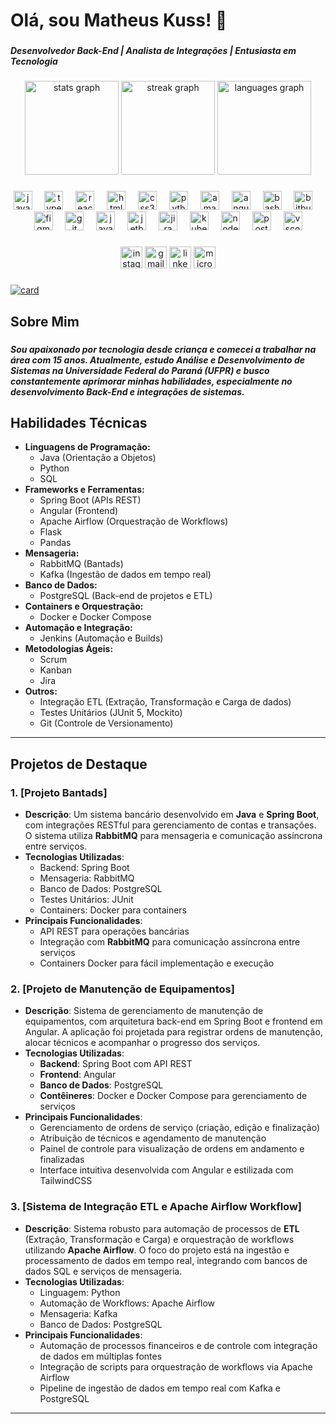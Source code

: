 <h1 align="left">Olá, sou Matheus Kuss! 👋</h1>

###

<h5 align="left">Desenvolvedor Back-End | Analista de Integrações | Entusiasta em Tecnologia</h5>

###

<div align="center">
  <img src="https://github-readme-stats.vercel.app/api?username=Dev-Kuss&hide_title=true&hide_rank=true&show_icons=false&include_all_commits=true&count_private=true&disable_animations=true&theme=dark&locale=en&hide_border=true" height="150" alt="stats graph"  />
  <img src="https://streak-stats.demolab.com?user=Dev-Kuss&locale=en&mode=daily&theme=dark&hide_border=false&border_radius=5" height="150" alt="streak graph"  />
  <img src="https://github-readme-stats.vercel.app/api/top-langs?username=Dev-Kuss&locale=en&hide_title=false&layout=compact&card_width=320&langs_count=5&theme=dark&hide_border=false" height="150" alt="languages graph"  />
</div>

###

<div align="center">
  <img src="https://cdn.jsdelivr.net/gh/devicons/devicon/icons/javascript/javascript-original.svg" height="30" alt="javascript logo"  />
  <img width="12" />
  <img src="https://cdn.jsdelivr.net/gh/devicons/devicon/icons/typescript/typescript-original.svg" height="30" alt="typescript logo"  />
  <img width="12" />
  <img src="https://cdn.jsdelivr.net/gh/devicons/devicon/icons/react/react-original.svg" height="30" alt="react logo"  />
  <img width="12" />
  <img src="https://cdn.jsdelivr.net/gh/devicons/devicon/icons/html5/html5-original.svg" height="30" alt="html5 logo"  />
  <img width="12" />
  <img src="https://cdn.jsdelivr.net/gh/devicons/devicon/icons/css3/css3-original.svg" height="30" alt="css3 logo"  />
  <img width="12" />
  <img src="https://cdn.jsdelivr.net/gh/devicons/devicon/icons/python/python-original.svg" height="30" alt="python logo"  />
  <img width="12" />
  <img src="https://cdn.jsdelivr.net/gh/devicons/devicon/icons/amazonwebservices/amazonwebservices-line-wordmark.svg" height="30" alt="amazonwebservices logo"  />
  <img width="12" />
  <img src="https://cdn.jsdelivr.net/gh/devicons/devicon/icons/angularjs/angularjs-original.svg" height="30" alt="angularjs logo"  />
  <img width="12" />
  <img src="https://cdn.jsdelivr.net/gh/devicons/devicon/icons/bash/bash-original.svg" height="30" alt="bash logo"  />
  <img width="12" />
  <img src="https://cdn.jsdelivr.net/gh/devicons/devicon/icons/bitbucket/bitbucket-original.svg" height="30" alt="bitbucket logo"  />
  <img width="12" />
  <img src="https://cdn.jsdelivr.net/gh/devicons/devicon/icons/figma/figma-original.svg" height="30" alt="figma logo"  />
  <img width="12" />
  <img src="https://cdn.jsdelivr.net/gh/devicons/devicon/icons/git/git-original.svg" height="30" alt="git logo"  />
  <img width="12" />
  <img src="https://cdn.jsdelivr.net/gh/devicons/devicon/icons/java/java-original.svg" height="30" alt="java logo"  />
  <img width="12" />
  <img src="https://cdn.jsdelivr.net/gh/devicons/devicon/icons/jetbrains/jetbrains-original.svg" height="30" alt="jetbrains logo"  />
  <img width="12" />
  <img src="https://cdn.jsdelivr.net/gh/devicons/devicon/icons/jira/jira-original.svg" height="30" alt="jira logo"  />
  <img width="12" />
  <img src="https://cdn.jsdelivr.net/gh/devicons/devicon/icons/kubernetes/kubernetes-plain.svg" height="30" alt="kubernetes logo"  />
  <img width="12" />
  <img src="https://cdn.jsdelivr.net/gh/devicons/devicon/icons/nodejs/nodejs-original.svg" height="30" alt="nodejs logo"  />
  <img width="12" />
  <img src="https://cdn.jsdelivr.net/gh/devicons/devicon/icons/postgresql/postgresql-original.svg" height="30" alt="postgresql logo"  />
  <img width="12" />
  <img src="https://cdn.jsdelivr.net/gh/devicons/devicon/icons/vscode/vscode-original.svg" height="30" alt="vscode logo"  />
</div>

###

<div align="center">
  <img src="https://img.shields.io/static/v1?message=Instagram&logo=instagram&label=&color=E4405F&logoColor=white&labelColor=&style=for-the-badge" height="35" alt="instagram logo"  />
  <img src="https://img.shields.io/static/v1?message=Gmail&logo=gmail&label=&color=D14836&logoColor=white&labelColor=&style=for-the-badge" height="35" alt="gmail logo"  />
  <img src="https://img.shields.io/static/v1?message=LinkedIn&logo=linkedin&label=&color=0077B5&logoColor=white&labelColor=&style=for-the-badge" height="35" alt="linkedin logo"  />
  <img src="https://img.shields.io/static/v1?message=Outlook&logo=microsoft-outlook&label=&color=0078D4&logoColor=white&labelColor=&style=for-the-badge" height="35" alt="microsoft-outlook logo"  />
</div>

###

[![card](https://github-readme-stats.vercel.app/api?username=iuricode&theme=default&show_icons=true)](https://github.com/Dev-Kuss/github-readme-stats)

###
<h2 align="left">Sobre Mim</h2>

###

<h5 align="left">Sou apaixonado por tecnologia desde criança e comecei a trabalhar na área com 15 anos. Atualmente, estudo Análise e Desenvolvimento de Sistemas na Universidade Federal do Paraná (UFPR) e busco constantemente aprimorar minhas habilidades, especialmente no desenvolvimento Back-End e integrações de sistemas.</h5>

###

## Habilidades Técnicas

- **Linguagens de Programação:**
  - Java (Orientação a Objetos)
  - Python
  - SQL
- **Frameworks e Ferramentas:**
  - Spring Boot (APIs REST)
  - Angular (Frontend)
  - Apache Airflow (Orquestração de Workflows)
  - Flask
  - Pandas
- **Mensageria:**
  - RabbitMQ (Bantads)
  - Kafka (Ingestão de dados em tempo real)
- **Banco de Dados:**
  - PostgreSQL (Back-end de projetos e ETL)
- **Containers e Orquestração:**
  - Docker e Docker Compose
- **Automação e Integração:**
  - Jenkins (Automação e Builds)
- **Metodologias Ágeis:**
  - Scrum
  - Kanban
  - Jira
- **Outros:**
  - Integração ETL (Extração, Transformação e Carga de dados)
  - Testes Unitários (JUnit 5, Mockito)
  - Git (Controle de Versionamento)

---

###

## Projetos de Destaque

### 1. [Projeto Bantads]
- **Descrição**: Um sistema bancário desenvolvido em **Java** e **Spring Boot**, com integrações RESTful para gerenciamento de contas e transações. O sistema utiliza **RabbitMQ** para mensageria e comunicação assíncrona entre serviços.
- **Tecnologias Utilizadas**:
  - Backend: Spring Boot
  - Mensageria: RabbitMQ
  - Banco de Dados: PostgreSQL
  - Testes Unitários: JUnit
  - Containers: Docker para containers
- **Principais Funcionalidades**:
  - API REST para operações bancárias
  - Integração com **RabbitMQ** para comunicação assíncrona entre serviços
  - Containers Docker para fácil implementação e execução

### 2. [Projeto de Manutenção de Equipamentos]
- **Descrição**: Sistema de gerenciamento de manutenção de equipamentos, com arquitetura back-end em Spring Boot e frontend em Angular. A aplicação foi projetada para registrar ordens de manutenção, alocar técnicos e acompanhar o progresso dos serviços.
- **Tecnologias Utilizadas**:
  - **Backend**: Spring Boot com API REST
  - **Frontend**: Angular
  - **Banco de Dados**: PostgreSQL
  - **Contêineres**: Docker e Docker Compose para gerenciamento de serviços
- **Principais Funcionalidades**:
  - Gerenciamento de ordens de serviço (criação, edição e finalização)
  - Atribuição de técnicos e agendamento de manutenção
  - Painel de controle para visualização de ordens em andamento e finalizadas
  - Interface intuitiva desenvolvida com Angular e estilizada com TailwindCSS

### 3. [Sistema de Integração ETL e Apache Airflow Workflow]
- **Descrição**: Sistema robusto para automação de processos de **ETL** (Extração, Transformação e Carga) e orquestração de workflows utilizando **Apache Airflow**. O foco do projeto está na ingestão e processamento de dados em tempo real, integrando com bancos de dados SQL e serviços de mensageria.
- **Tecnologias Utilizadas**:
  - Linguagem: Python
  - Automação de Workflows: Apache Airflow
  - Mensageria: Kafka
  - Banco de Dados: PostgreSQL
- **Principais Funcionalidades**:
  - Automação de processos financeiros e de controle com integração de dados em múltiplas fontes
  - Integração de scripts para orquestração de workflows via Apache Airflow
  - Pipeline de ingestão de dados em tempo real com Kafka e PostgreSQL

---
###

